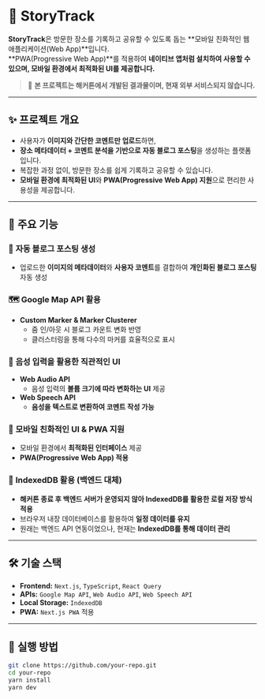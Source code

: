 # 📍 StoryTrack

**StoryTrack**은 방문한 장소를 기록하고 공유할 수 있도록 돕는 **모바일 친화적인 웹 애플리케이션(Web App)**입니다.  
**PWA(Progressive Web App)**를 적용하여 **네이티브 앱처럼 설치하여 사용할 수 있으며, 모바일 환경에서 최적화된 UI를 제공합니다.**

> 🚀 **본 프로젝트는 해커톤에서 개발된 결과물이며, 현재 외부 서비스되지 않습니다.**

---

## ✨ 프로젝트 개요

- 사용자가 **이미지와 간단한 코멘트만 업로드**하면,
- **장소 메타데이터 + 코멘트 분석을 기반으로 자동 블로그 포스팅**을 생성하는 플랫폼입니다.
- 복잡한 과정 없이, 방문한 장소를 쉽게 기록하고 공유할 수 있습니다.
- **모바일 환경에 최적화된 UI**와 **PWA(Progressive Web App) 지원**으로 편리한 사용성을 제공합니다.

---

## 🚀 주요 기능

### 📸 **자동 블로그 포스팅 생성**

- 업로드한 **이미지의 메타데이터**와 **사용자 코멘트**를 결합하여 **개인화된 블로그 포스팅** 자동 생성

### 🗺️ **Google Map API 활용**

- **Custom Marker & Marker Clusterer**
  - 줌 인/아웃 시 블로그 카운트 변화 반영
  - 클러스터링을 통해 다수의 마커를 효율적으로 표시

### 🎤 **음성 입력을 활용한 직관적인 UI**

- **Web Audio API**
  - 음성 입력의 **볼륨 크기에 따라 변화하는 UI** 제공
- **Web Speech API**
  - **음성을 텍스트로 변환하여 코멘트 작성 가능**

### 📱 **모바일 친화적인 UI & PWA 지원**

- 모바일 환경에서 **최적화된 인터페이스** 제공
- **PWA(Progressive Web App) 적용**

### 💾 **IndexedDB 활용 (백엔드 대체)**

- **해커톤 종료 후 백엔드 서버가 운영되지 않아 IndexedDB를 활용한 로컬 저장 방식 적용**
- 브라우저 내장 데이터베이스를 활용하여 **일정 데이터를 유지**
- 원래는 백엔드 API 연동이었으나, 현재는 **IndexedDB를 통해 데이터 관리**

---

## 🛠️ 기술 스택

- **Frontend:** `Next.js`, `TypeScript`, `React Query`
- **APIs:** `Google Map API`, `Web Audio API`, `Web Speech API`
- **Local Storage:** `IndexedDB`
- **PWA:** `Next.js PWA` 적용

---

## 🚀 실행 방법

```sh
git clone https://github.com/your-repo.git
cd your-repo
yarn install
yarn dev
```
